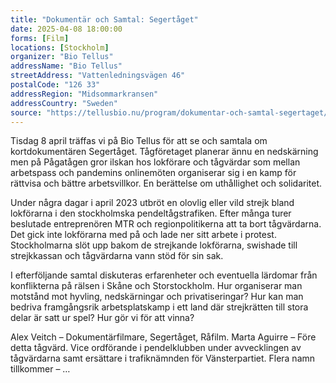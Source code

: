 ```yaml
---
title: "Dokumentär och Samtal: Segertåget"
date: 2025-04-08 18:00:00
forms: [Film]
locations: [Stockholm]
organizer: "Bio Tellus"
addressName: "Bio Tellus"
streetAddress: "Vattenledningsvägen 46"
postalCode: "126 33"
addressRegion: "Midsommarkransen"
addressCountry: "Sweden"
source: "https://tellusbio.nu/program/dokumentar-och-samtal-segertaget/"
---
```

Tisdag 8 april träffas vi på Bio Tellus för att se och samtala om kortdokumentären Segertåget. Tågföretaget planerar ännu en nedskärning men på Pågatågen gror ilskan hos lokförare och tågvärdar som mellan arbetspass och pandemins onlinemöten organiserar sig i en kamp för rättvisa och bättre arbetsvillkor. En berättelse om uthållighet och solidaritet.

Under några dagar i april 2023 utbröt en olovlig eller vild strejk bland lokförarna i den stockholmska pendeltågstrafiken. Efter många turer beslutade entreprenören MTR och regionpolitikerna att ta bort tågvärdarna. Det gick inte lokförarna med på och lade ner sitt arbete i protest. Stockholmarna slöt upp bakom de strejkande lokförarna, swishade till strejkkassan och tågvärdarna vann stöd för sin sak.

I efterföljande samtal diskuteras erfarenheter och eventuella lärdomar från konflikterna på rälsen i Skåne och Storstockholm. Hur organiserar man motstånd mot hyvling, nedskärningar och privatiseringar? Hur kan man bedriva framgångsrik arbetsplatskamp i ett land där strejkrätten till stora delar är satt ur spel? Hur gör vi för att vinna?

Alex Veitch – Dokumentärfilmare, Segertåget, Råfilm.
Marta Aguirre – Före detta tågvärd. Vice ordförande i pendelklubben under avvecklingen av tågvärdarna samt ersättare i trafiknämnden för Vänsterpartiet.
Flera namn tillkommer – …